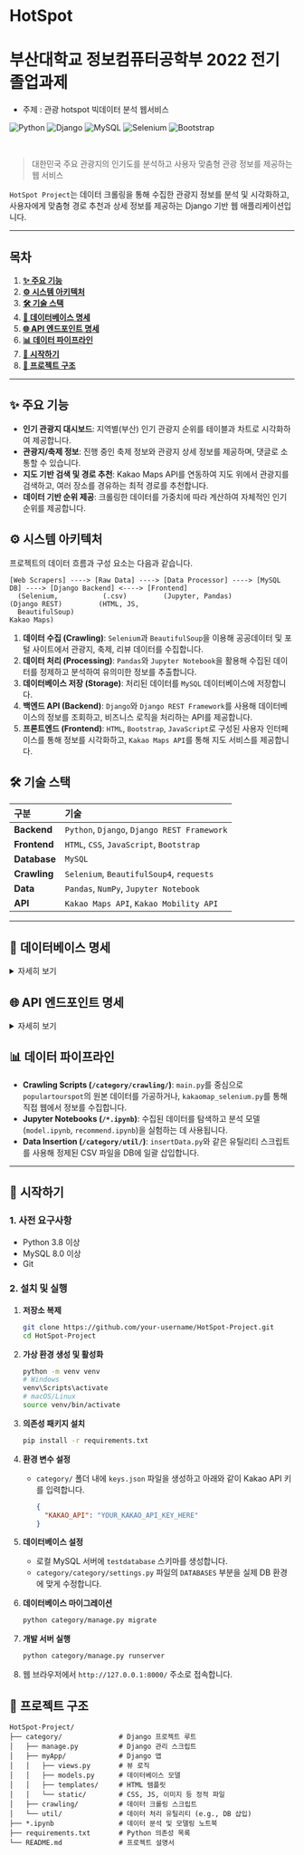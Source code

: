 # HotSpot
# 부산대학교 정보컴퓨터공학부 2022 전기 졸업과제

* 주제 : 관광 hotspot 빅데이터 분석 웹서비스<br>


![Python](https://img.shields.io/badge/Python-3.8%2B-blue?logo=python)
![Django](https://img.shields.io/badge/Django-4.0.5-darkgreen?logo=django)
![MySQL](https://img.shields.io/badge/MySQL-8.0-blue?logo=mysql)
![Selenium](https://img.shields.io/badge/Selenium-4.4-green?logo=selenium)
![Bootstrap](https://img.shields.io/badge/Bootstrap-5.x-purple?logo=bootstrap)

<br>

> 대한민국 주요 관광지의 인기도를 분석하고 사용자 맞춤형 관광 정보를 제공하는 웹 서비스

`HotSpot Project`는 데이터 크롤링을 통해 수집한 관광지 정보를 분석 및 시각화하고, 사용자에게 맞춤형 경로 추천과 상세 정보를 제공하는 Django 기반 웹 애플리케이션입니다.

---

##  목차

1.  [**✨ 주요 기능**](#-주요-기능)
2.  [**⚙️ 시스템 아키텍처**](#️-시스템-아키텍처)
3.  [**🛠️ 기술 스택**](#️-기술-스택)
4.  [**💾 데이터베이스 명세**](#-데이터베이스-명세)
5.  [**🌐 API 엔드포인트 명세**](#-api-엔드포인트-명세)
6.  [**📊 데이터 파이프라인**](#-데이터-파이프라인)
7.  [**🚀 시작하기**](#-시작하기)
8.  [**📂 프로젝트 구조**](#-프로젝트-구조)

---

## ✨ 주요 기능

-   **인기 관광지 대시보드**: 지역별(부산) 인기 관광지 순위를 테이블과 차트로 시각화하여 제공합니다.
-   **관광지/축제 정보**: 진행 중인 축제 정보와 관광지 상세 정보를 제공하며, 댓글로 소통할 수 있습니다.
-   **지도 기반 검색 및 경로 추천**: Kakao Maps API를 연동하여 지도 위에서 관광지를 검색하고, 여러 장소를 경유하는 최적 경로를 추천합니다.
-   **데이터 기반 순위 제공**: 크롤링한 데이터를 가중치에 따라 계산하여 자체적인 인기 순위를 제공합니다.

## ⚙️ 시스템 아키텍처

프로젝트의 데이터 흐름과 구성 요소는 다음과 같습니다.

```
[Web Scrapers] ----> [Raw Data] ----> [Data Processor] ----> [MySQL DB] ----> [Django Backend] <----> [Frontend]
  (Selenium,           (.csv)         (Jupyter, Pandas)                      (Django REST)         (HTML, JS,
  BeautifulSoup)                                                                                    Kakao Maps)
```

1.  **데이터 수집 (Crawling)**: `Selenium`과 `BeautifulSoup`을 이용해 공공데이터 및 포털 사이트에서 관광지, 축제, 리뷰 데이터를 수집합니다.
2.  **데이터 처리 (Processing)**: `Pandas`와 `Jupyter Notebook`을 활용해 수집된 데이터를 정제하고 분석하여 유의미한 정보를 추출합니다.
3.  **데이터베이스 저장 (Storage)**: 처리된 데이터를 `MySQL` 데이터베이스에 저장합니다.
4.  **백엔드 API (Backend)**: `Django`와 `Django REST Framework`를 사용해 데이터베이스의 정보를 조회하고, 비즈니스 로직을 처리하는 API를 제공합니다.
5.  **프론트엔드 (Frontend)**: `HTML`, `Bootstrap`, `JavaScript`로 구성된 사용자 인터페이스를 통해 정보를 시각화하고, `Kakao Maps API`를 통해 지도 서비스를 제공합니다.

## 🛠️ 기술 스택

| 구분       | 기술                                       |
| :--------- | :----------------------------------------- |
| **Backend**| `Python`, `Django`, `Django REST Framework`|
| **Frontend**| `HTML`, `CSS`, `JavaScript`, `Bootstrap`   |
| **Database**| `MySQL`                                    |
| **Crawling**| `Selenium`, `BeautifulSoup4`, `requests`   |
| **Data**    | `Pandas`, `NumPy`, `Jupyter Notebook`      |
| **API**     | `Kakao Maps API`, `Kakao Mobility API`     |

---

## 💾 데이터베이스 명세

<details>
<summary>자세히 보기</summary>

| 테이블명 (`Model`) | 설명 | 주요 컬럼 |
| :--- | :--- | :--- |
| **`Hotspot`** | 인기 관광지 정보 | `name`, `address`, `category`, `search` |
| **`Festival`** | 축제 기본 정보 | `festival_name`, `latitude`, `longitude`, `start_date`, `end_date` |
| **`FestivalInfo`** | 축제 상세 정보 | `host`, `phone_number`, `address`, `detail_info` |
| **`FestivalImg`** | 축제 이미지 URL | `image_url` |
| **`CommentFestival`**| 축제 댓글 | `username`, `content`, `created_at` |
| **`Place`** | 부산 내 장소 정보 | `name`, `category`, `address`, `operation_time`, `avg_rate` |
| **`Trend`** | 일별 검색 트렌드 | `keyword`, `area_name`, `mobile_search`, `pc_search`, `search_date` |
| **`TopPlace` / `TopFood`** | 자체 산정 인기 장소/맛집 | `place`, `score` |

</details>

## 🌐 API 엔드포인트 명세

<details>
<summary>자세히 보기</summary>

| Method | URL                                       | View 함수 (`views.py`) | 설명 |
| :--- | :---------------------------------------- | :--- | :--- |
| `GET` | `/`                                       | `showTable` | 메인 페이지. 부산 지역별 인기 장소와 축제 목록을 보여줍니다. |
| `GET` | `/dashboard`                              | `dashboard` | 대시보드 페이지. 관광지 목록을 테이블 형태로 제공합니다. |
| `GET` | `/festival`                               | `show_festival` | 진행 중인 축제 목록을 페이지네이션하여 보여줍니다. |
| `GET` | `/festival/<int:festival_id>/`            | `festival_detail` | 특정 축제의 상세 정보, 이미지, 댓글을 보여줍니다. |
| `POST`| `/festival/write_comment/<int:festival_id>`| `create_comment_festival` | 특정 축제에 댓글을 작성합니다. |
| `POST`| `/festival/delete_comment/...`            | `delete_comment_festival` | 특정 축제의 댓글을 삭제합니다. |
| `GET` | `/busan/`                                 | `busan` | 카카오맵 기반의 부산 관광 페이지를 렌더링합니다. |
| `GET` | `/busan/getPlaceList/`                    | `get_place_list` | 부산 내 장소를 검색하고 정렬하여 목록을 반환합니다. (AJAX) |
| `GET` | `/api/getRoute/`                          | `get_route` | 출발지, 경유지, 목적지를 받아 최적 경로를 반환합니다. (Kakao Mobility API) |

</details>

## 📊 데이터 파이프라인

-   **Crawling Scripts (`/category/crawling/`)**: `main.py`를 중심으로 `populartourspot`의 원본 데이터를 가공하거나, `kakaomap_selenium.py`를 통해 직접 웹에서 정보를 수집합니다.
-   **Jupyter Notebooks (`/*.ipynb`)**: 수집된 데이터를 탐색하고 분석 모델(`model.ipynb`, `recommend.ipynb`)을 실험하는 데 사용됩니다.
-   **Data Insertion (`/category/util/`)**: `insertData.py`와 같은 유틸리티 스크립트를 사용해 정제된 CSV 파일을 DB에 일괄 삽입합니다.

---

## 🚀 시작하기

### 1. 사전 요구사항

-   Python 3.8 이상
-   MySQL 8.0 이상
-   Git

### 2. 설치 및 실행

1.  **저장소 복제**
    ```bash
    git clone https://github.com/your-username/HotSpot-Project.git
    cd HotSpot-Project
    ```

2.  **가상 환경 생성 및 활성화**
    ```bash
    python -m venv venv
    # Windows
    venv\Scripts\activate
    # macOS/Linux
    source venv/bin/activate
    ```

3.  **의존성 패키지 설치**
    ```bash
    pip install -r requirements.txt
    ```

4.  **환경 변수 설정**
    - `category/` 폴더 내에 `keys.json` 파일을 생성하고 아래와 같이 Kakao API 키를 입력합니다.
      ```json
      {
        "KAKAO_API": "YOUR_KAKAO_API_KEY_HERE"
      }
      ```

5.  **데이터베이스 설정**
    - 로컬 MySQL 서버에 `testdatabase` 스키마를 생성합니다.
    - `category/category/settings.py` 파일의 `DATABASES` 부분을 실제 DB 환경에 맞게 수정합니다.

6.  **데이터베이스 마이그레이션**
    ```bash
    python category/manage.py migrate
    ```

7.  **개발 서버 실행**
    ```bash
    python category/manage.py runserver
    ```

8.  웹 브라우저에서 `http://127.0.0.1:8000/` 주소로 접속합니다.

## 📂 프로젝트 구조

```
HotSpot-Project/
├── category/              # Django 프로젝트 루트
│   ├── manage.py          # Django 관리 스크립트
│   ├── myApp/             # Django 앱
│   │   ├── views.py       # 뷰 로직
│   │   ├── models.py      # 데이터베이스 모델
│   │   ├── templates/     # HTML 템플릿
│   │   └── static/        # CSS, JS, 이미지 등 정적 파일
│   ├── crawling/          # 데이터 크롤링 스크립트
│   └── util/              # 데이터 처리 유틸리티 (e.g., DB 삽입)
├── *.ipynb                # 데이터 분석 및 모델링 노트북
├── requirements.txt       # Python 의존성 목록
└── README.md              # 프로젝트 설명서
```
